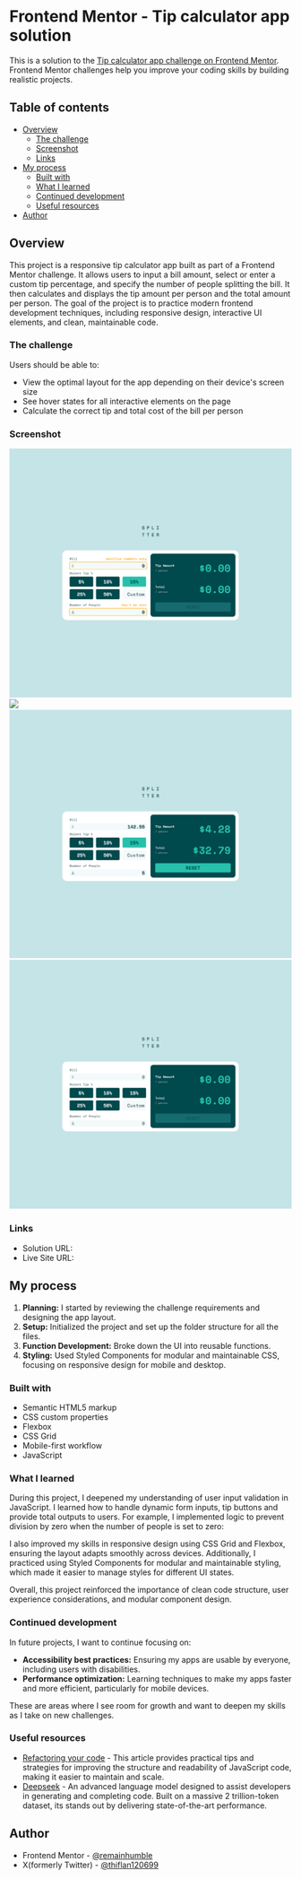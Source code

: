 # Frontend Mentor - Tip calculator app solution

This is a solution to the [Tip calculator app challenge on Frontend Mentor](https://www.frontendmentor.io/challenges/tip-calculator-app-ugJNGbJUX). Frontend Mentor challenges help you improve your coding skills by building realistic projects.

## Table of contents

- [Overview](#overview)
  - [The challenge](#the-challenge)
  - [Screenshot](#screenshot)
  - [Links](#links)
- [My process](#my-process)
  - [Built with](#built-with)
  - [What I learned](#what-i-learned)
  - [Continued development](#continued-development)
  - [Useful resources](#useful-resources)
- [Author](#author)

## Overview

This project is a responsive tip calculator app built as part of a Frontend Mentor challenge. It allows users to input a bill amount, select or enter a custom tip percentage, and specify the number of people splitting the bill. It then calculates and displays the tip amount per person and the total amount per person. The goal of the project is to practice modern frontend development techniques, including responsive design, interactive UI elements, and clean, maintainable code.

### The challenge

Users should be able to:

- View the optimal layout for the app depending on their device's screen size
- See hover states for all interactive elements on the page
- Calculate the correct tip and total cost of the bill per person

### Screenshot

![](./active-states.png)
![](./tipcalculator-mobile.png.png)
![](./tipcalculator-completed.png)
![](./tipcalculator-empty.png)

### Links

- Solution URL: [](https://remainhumble.github.io/Tip-calculator-app/)
- Live Site URL: [](https://remainhumble.github.io/Tip-calculator-app/)

## My process

1. **Planning:** I started by reviewing the challenge requirements and designing the app layout.
2. **Setup:** Initialized the project and set up the folder structure for all the files.
3. **Function Development:** Broke down the UI into reusable functions.
4. **Styling:** Used Styled Components for modular and maintainable CSS, focusing on responsive design for mobile and desktop.

### Built with

- Semantic HTML5 markup
- CSS custom properties
- Flexbox
- CSS Grid
- Mobile-first workflow
- JavaScript

### What I learned

During this project, I deepened my understanding of user input validation in JavaScript. I learned how to handle dynamic form inputs, tip buttons and provide total outputs to users. For example, I implemented logic to prevent division by zero when the number of people is set to zero:

I also improved my skills in responsive design using CSS Grid and Flexbox, ensuring the layout adapts smoothly across devices. Additionally, I practiced using Styled Components for modular and maintainable styling, which made it easier to manage styles for different UI states.

Overall, this project reinforced the importance of clean code structure, user experience considerations, and modular component design.

### Continued development

In future projects, I want to continue focusing on:

- **Accessibility best practices:** Ensuring my apps are usable by everyone, including users with disabilities.
- **Performance optimization:** Learning techniques to make my apps faster and more efficient, particularly for mobile devices.

These are areas where I see room for growth and want to deepen my skills as I take on new challenges.

### Useful resources

- [Refactoring your code](https://www.frontendmentor.io/learning-paths/javascript-fundamentals-oR7g6-mTZ-/steps/684feaab52709e9eee0f7fba/article/read) - This article provides practical tips and strategies for improving the structure and readability of JavaScript code, making it easier to maintain and scale.
- [Deepseek](https://chat.deepseek.com/) - An advanced language model designed to assist developers in generating and completing code. Built on a massive 2 trillion-token dataset, its stands out by delivering state-of-the-art performance.

## Author

- Frontend Mentor - [@remainhumble](https://www.frontendmentor.io/profile/remainhumble)
- X(formerly Twitter) - [@thiflan120699](https://x.com/thiflan120699)
